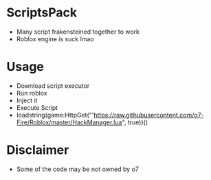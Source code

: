 # ScriptsPack

* Many script frakensteined together to work
* Roblox engine is suck lmao

# Usage
* Download script executor
* Run roblox
* Inject it
* Execute Script
* loadstring(game:HttpGet("'https://raw.githubusercontent.com/o7-Fire/Roblox/master/HackManager.lua", true))()
# Disclaimer

* Some of the code may be not owned by o7
